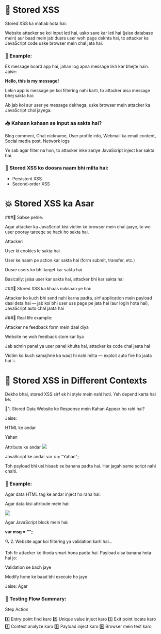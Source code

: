 # 💾 Stored XSS 

Stored XSS ka matlab hota hai:

Website attacker se koi input leti hai, usko save kar leti hai (jaise database mein)
aur baad mein jab dusra user woh page dekhta hai, to attacker ka JavaScript code uske browser mein chal jata hai.

### 🧪 Example:

Ek message board app hai, jahan log apna message likh kar bhejte hain. Jaise:

**<p>Hello, this is my message!</p>**

Lekin app is message pe koi filtering nahi karti, to attacker aisa message bhej sakta hai:

**<p><script>alert('XSS!')</script></p>**

Ab jab koi aur user ye message dekhega, uske browser mein attacker ka JavaScript chal jayega.


### 📥 Kahaan kahaan se input aa sakta hai?

Blog comment, Chat nickname, User profile info, Webmail ka email content, Social media post, Network logs

Ye sab agar filter na hon, to attacker inke zariye JavaScript inject kar sakta hai.

### 📌 Stored XSS ko doosra naam bhi milta hai:

- Persistent XSS
- Second-order XSS

# 💥 Stored XSS ka Asar

###🧠 Sabse pehle:

Agar attacker ka JavaScript kisi victim ke browser mein chal jaaye, to wo user pooray tareeqe se hack ho sakta hai.

Attacker:

User ki cookies le sakta hai

User ke naam pe action kar sakta hai (form submit, transfer, etc.)

Dusre users ko bhi target kar sakta hai

Basically: jaisa user kar sakta hai, attacker bhi kar sakta hai

###🧨 Stored XSS ka khaas nuksaan ye hai:

Attacker ko kuch bhi send nahi karna padta, sirf application mein payload daal deta hai —
jab koi bhi user uss page pe jata hai (aur login hota hai), JavaScript auto chal jaata hai

###💬 Real life example:

Attacker ne feedback form mein **<script>...</script>** daal diya

Website ne woh feedback store kar liya

Jab admin panel ya user panel khulta hai, attacker ka code chal jaata hai

Victim ko kuch samajhne ka waqt hi nahi milta — exploit auto fire ho jaata hai 💥

# 🧠 Stored XSS in Different Contexts

Dekho bhai, stored XSS sirf ek hi style mein nahi hoti. Yeh depend karta hai ke:

📍1. Stored Data Website ke Response mein Kahan Appear ho rahi hai?

Jaise:

HTML ke andar <p>Yahan</p>

Attribute ke andar <img src="Yahan">

JavaScript ke andar var x = "Yahan";

Toh payload bhi usi hisaab se banana padta hai. Har jagah same script nahi chalti.

### 🧪 Example:

Agar data HTML tag ke andar inject ho raha hai:

**<p><script>alert(1)</script></p>**

Agar data kisi attribute mein hai:

**<img src="x" onerror="alert(1)">**

Agar JavaScript block mein hai:

**var msg = "<script>alert(1)</script>";**


🔍 2. Website agar koi filtering ya validation karti hai...

Toh fir attacker ko thoda smart hona padta hai. Payload aisa banana hota hai jo:

Validation se bach jaye

Modify hone ke baad bhi execute ho jaye


Jaise: Agar **<script>** block ho jaye, toh attacker img onerror ya iframe srcdoc ya encoded payloads ka use karega.

# 🛣️ Entry Points Dhoondhna

Entry point matlab wo jagah jahan attacker data inject kar sakta hai. Jaise:

- 1. URL parameters:
Example: **?name=Habib<script>**

- 2. Message body (POST request):
Example: feedback forms, comment sections.

- 3. URL path:
Example: **/profile/habib<script>**

- 4. HTTP headers:
Rarely used in reflected XSS, lekin stored XSS mein kaam aa sakte hain (jaise User-Agent).


- 5. Out-of-band sources:

Email input in webmail apps

Tweets in Twitter feed viewers

News snippets from RSS feeds
=> Yeh sab bhi attacker-controlled input ho sakta hai agar app us data ko show karti ho.

### 📤 Exit Points Dhoondhna

Exit point matlab wo jagah jahan pehle daala gaya data dikhaya jaata hai — chahe kisi bhi user ko.

- Comments display ho rahe hain

- Admin panel mein logs aa rahe hain

- Chat messages ya notifications aa rahi hain

- Even obscure audit logs ya profile previews

👉 Kahin bhi data wapas aa raha hai, wo exit point ho sakta hai.

### 😓 Problem Kya Hoti Hai?

1. Link bananay mein dikkat:
Data kis entry se gaya aur kis exit pe dikha — isko map karna mushkil hota hai, especially jab pages zyada hon.

2. Data overwrite ho jata hai:
Jaise agar search history save hoti hai to wo naye searches se replace ho jati hai. To pehle daala hua payload milna mushkil ho jata hai.

⚙️ Smart Manual Approach

Full brute-force na karo. Systematic approach follow karo:

1. Har entry point mein ek unique value daalo, jaise **xss1234**

2. Phir app mein different pages pe jaa kar dekho ye value kahin dikh rahi hai ya nahi

3. Jab value mil jaye, samjho ye stored hai (agar immediately reflect na hui ho)

4. Ab dekho kis context mein hai — HTML, JS block, attribute, etc.


5. Ab uss context ke hisaab se XSS payload test karo, jaise:

**<script>alert(document.cookie)</script>**


### 🔄 Testing Flow Summary:

Step	Action

1️⃣	Entry point find karo
2️⃣	Unique value inject karo
3️⃣	Exit point locate karo
4️⃣	Context analyze karo
5️⃣	Payload inject karo
6️⃣	Browser mein test karo